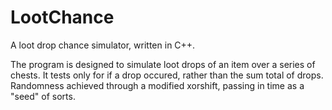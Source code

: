 # LootChance
A loot drop chance simulator, written in C++.

The program is designed to simulate loot drops of an item over a series of chests. It tests only for if a drop occured, rather than the sum total of drops. Randomness achieved through a modified xorshift, passing in time as a "seed" of sorts.
